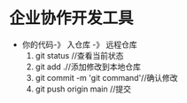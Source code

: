 # 企业协作开发工具

- 你的代码-》 入仓库 -》 远程仓库
    1. git status //查看当前状态
    2. git add .//添加修改到本地仓库
    3. git commit -m 'git command'//确认修改
    4. git push origin main //提交
